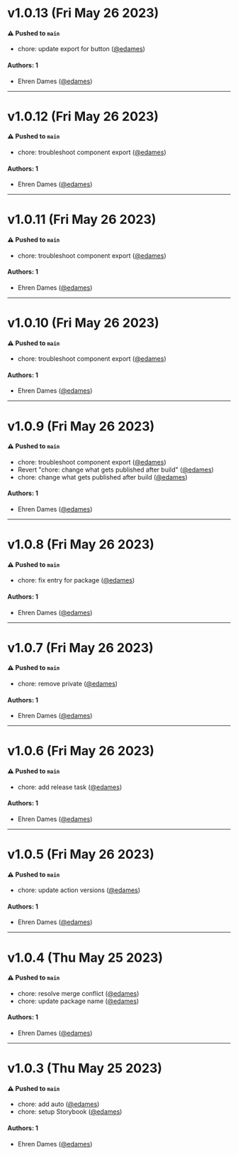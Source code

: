 # v1.0.13 (Fri May 26 2023)

#### ⚠️ Pushed to `main`

- chore: update export for button ([@edames](https://github.com/edames))

#### Authors: 1

- Ehren Dames ([@edames](https://github.com/edames))

---

# v1.0.12 (Fri May 26 2023)

#### ⚠️ Pushed to `main`

- chore: troubleshoot component export ([@edames](https://github.com/edames))

#### Authors: 1

- Ehren Dames ([@edames](https://github.com/edames))

---

# v1.0.11 (Fri May 26 2023)

#### ⚠️ Pushed to `main`

- chore: troubleshoot component export ([@edames](https://github.com/edames))

#### Authors: 1

- Ehren Dames ([@edames](https://github.com/edames))

---

# v1.0.10 (Fri May 26 2023)

#### ⚠️ Pushed to `main`

- chore: troubleshoot component export ([@edames](https://github.com/edames))

#### Authors: 1

- Ehren Dames ([@edames](https://github.com/edames))

---

# v1.0.9 (Fri May 26 2023)

#### ⚠️ Pushed to `main`

- chore: troubleshoot component export ([@edames](https://github.com/edames))
- Revert "chore: change what gets published after build" ([@edames](https://github.com/edames))
- chore: change what gets published after build ([@edames](https://github.com/edames))

#### Authors: 1

- Ehren Dames ([@edames](https://github.com/edames))

---

# v1.0.8 (Fri May 26 2023)

#### ⚠️ Pushed to `main`

- chore: fix entry for package ([@edames](https://github.com/edames))

#### Authors: 1

- Ehren Dames ([@edames](https://github.com/edames))

---

# v1.0.7 (Fri May 26 2023)

#### ⚠️ Pushed to `main`

- chore: remove private ([@edames](https://github.com/edames))

#### Authors: 1

- Ehren Dames ([@edames](https://github.com/edames))

---

# v1.0.6 (Fri May 26 2023)

#### ⚠️ Pushed to `main`

- chore: add release task ([@edames](https://github.com/edames))

#### Authors: 1

- Ehren Dames ([@edames](https://github.com/edames))

---

# v1.0.5 (Fri May 26 2023)

#### ⚠️ Pushed to `main`

- chore: update action versions ([@edames](https://github.com/edames))

#### Authors: 1

- Ehren Dames ([@edames](https://github.com/edames))

---

# v1.0.4 (Thu May 25 2023)

#### ⚠️ Pushed to `main`

- chore: resolve merge conflict ([@edames](https://github.com/edames))
- chore: update package name ([@edames](https://github.com/edames))

#### Authors: 1

- Ehren Dames ([@edames](https://github.com/edames))

---

# v1.0.3 (Thu May 25 2023)

#### ⚠️ Pushed to `main`

- chore: add auto ([@edames](https://github.com/edames))
- chore: setup Storybook ([@edames](https://github.com/edames))

#### Authors: 1

- Ehren Dames ([@edames](https://github.com/edames))

